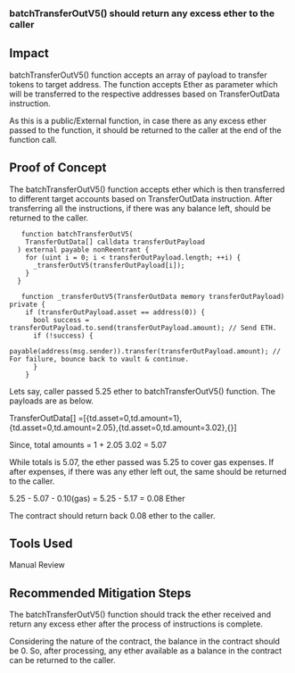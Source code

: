 ### batchTransferOutV5() should return any excess ether to the caller ###

## Impact
batchTransferOutV5() function accepts an array of payload to transfer tokens to target address. The function accepts Ether as parameter which will be transferred to the respective addresses based on TransferOutData instruction.

As this is a public/External function, in case there as any excess ether passed to the function, it should be returned to the caller at the end of the function call.

## Proof of Concept
The batchTransferOutV5() function accepts ether which is then transferred to different target accounts based on TransferOutData instruction. After transferring all the instructions, if there was any balance left, should be returned to the caller. 

```
   function batchTransferOutV5(
    TransferOutData[] calldata transferOutPayload
  ) external payable nonReentrant {
    for (uint i = 0; i < transferOutPayload.length; ++i) {
      _transferOutV5(transferOutPayload[i]);
    }
  }

   function _transferOutV5(TransferOutData memory transferOutPayload) private {
    if (transferOutPayload.asset == address(0)) {
      bool success = transferOutPayload.to.send(transferOutPayload.amount); // Send ETH.
      if (!success) {
        payable(address(msg.sender)).transfer(transferOutPayload.amount); // For failure, bounce back to vault & continue.
      }
    }  
```
Lets say, caller passed 5.25 ether to batchTransferOutV5() function.
The payloads are as below.

TransferOutData[] =[{td.asset=0,td.amount=1},{td.asset=0,td.amount=2.05},{td.asset=0,td.amount=3.02},{}]

Since, total amounts  = 1 + 2.05 3.02 = 5.07

While totals is 5.07, the ether passed was 5.25 to cover gas expenses. If after
expenses, if there was any ether left out, the same should be returned to the caller.

5.25 - 5.07 - 0.10(gas) = 5.25 - 5.17 = 0.08 Ether

The contract should return  back 0.08 ether to the caller.

## Tools Used
Manual Review

## Recommended Mitigation Steps
The batchTransferOutV5() function should track the ether received and return
any excess ether after the process of instructions is complete.

Considering the nature of the contract, the balance in the contract should be 0.
So, after processing, any ether available as a balance in the contract can be returned to the caller.